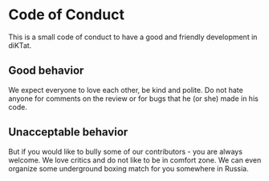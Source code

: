 # Code of Conduct

This is a small code of conduct to have a good and friendly development in
diKTat.

## Good behavior

We expect everyone to love each other, be kind and polite.
Do not hate anyone for comments on the review or for bugs that he (or she) made
in his code.

## Unacceptable behavior

But if you would like to bully some of our contributors - you are always welcome.
We love critics and do not like to be in comfort zone.
We can even organize some underground boxing match for you somewhere in Russia.
